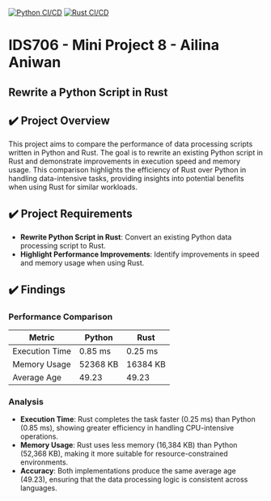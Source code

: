[![Python CI/CD](https://github.com/ailina-aniwan/Ailina_Aniwan_Mini_Project_8/actions/workflows/python.yml/badge.svg)](https://github.com/ailina-aniwan/Ailina_Aniwan_Mini_Project_8/actions/workflows/python.yml) [![Rust CI/CD](https://github.com/ailina-aniwan/Ailina_Aniwan_Mini_Project_8/actions/workflows/rust.yml/badge.svg)](https://github.com/ailina-aniwan/Ailina_Aniwan_Mini_Project_8/actions/workflows/rust.yml)
# IDS706 - Mini Project 8 - Ailina Aniwan

## Rewrite a Python Script in Rust

## ✔️ Project Overview
This project aims to compare the performance of data processing scripts written in Python and Rust. The goal is to rewrite an existing Python script in Rust and demonstrate improvements in execution speed and memory usage. This comparison highlights the efficiency of Rust over Python in handling data-intensive tasks, providing insights into potential benefits when using Rust for similar workloads.

## ✔️ Project Requirements
- **Rewrite Python Script in Rust**: Convert an existing Python data processing script to Rust.
- **Highlight Performance Improvements**: Identify improvements in speed and memory usage when using Rust.

## ✔️ Findings

### Performance Comparison

| Metric            | Python                | Rust                  |
|-------------------|-----------------------|-----------------------|
| Execution Time    | 0.85 ms               | 0.25 ms               |
| Memory Usage      | 52368 KB              | 16384 KB              |
| Average Age       | 49.23                 | 49.23                 |


### Analysis

- **Execution Time**: Rust completes the task faster (0.25 ms) than Python (0.85 ms), showing greater efficiency in handling CPU-intensive operations.
- **Memory Usage**: Rust uses less memory (16,384 KB) than Python (52,368 KB), making it more suitable for resource-constrained environments.
- **Accuracy**: Both implementations produce the same average age (49.23), ensuring that the data processing logic is consistent across languages.
